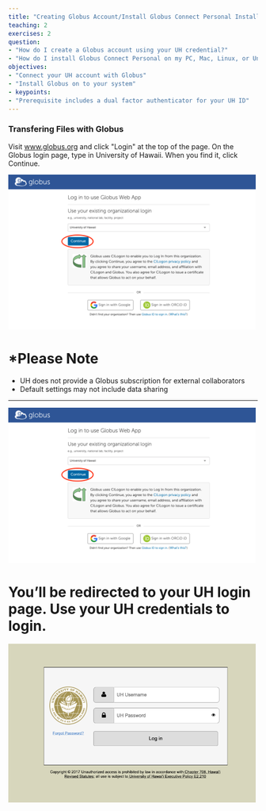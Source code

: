 ```yaml
---
title: "Creating Globus Account/Install Globus Connect Personal Installation"
teaching: 2
exercises: 2
question:
- "How do I create a Globus account using your UH credential?"
- "How do I install Globus Connect Personal on my PC, Mac, Linux, or Unix?"
objectives:
- "Connect your UH account with Globus"
- "Install Globus on to your system"
- keypoints:
- "Prerequisite includes a dual factor authenticator for your UH ID"
---
```

### Transfering Files with Globus

Visit www.globus.org and click "Login" at the top of the page. On the Globus login page, type in University of Hawaii. When you find it, click Continue.

<img src="../assets/img/globus_rclone/globus_and_rclone5.png" width=500px />

# *Please Note
- UH does not provide a Globus subscription for external collaborators 
- Default settings may not include data sharing

---
<img src="../assets/img/globus_rclone/globus_and_rclone5.png" width=500px />

# You’ll be redirected to your UH login page. Use your UH credentials to login.

<img src="../assets/img/globus_rclone/globus_and_rclone6.png" width=500px />
